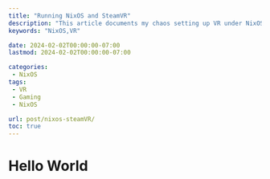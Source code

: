 ```yaml
---
title: "Running NixOS and SteamVR"
description: "This article documents my chaos setting up VR under NixOS"
keywords: "NixOS,VR"

date: 2024-02-02T00:00:00-07:00
lastmod: 2024-02-02T00:00:00-07:00

categories:
 - NixOS
tags:
 - VR
 - Gaming
 - NixOS

url: post/nixos-steamVR/
toc: true
---
```


# Hello World

